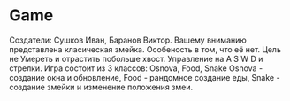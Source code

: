 # Game
Создатели: Сушков Иван, Баранов Виктор.
Вашему вниманию представлена класическая змейка.
Особеность в том, что её нет.
Цель не Умереть и отрастить побольше хвост.
Управление на A S W D и стрелки.
Игра состоит из 3 классов: Osnova, Food, Snake
Osnova - создание окна и обновление, Food - рандомное создание еды, Snake - создание змейки и изменение положения змеи.
